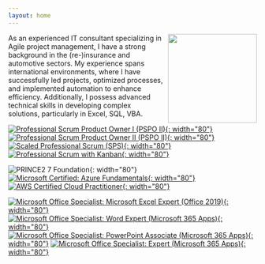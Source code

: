 ```yaml
---
layout: home
---
```


<img src="/assets/2022/cv/cv_pic_luca_franceschini.jpg" style="float:right;padding-left:10px" width="180">

As an experienced IT consultant specializing in Agile project management, I have a strong background in the (re-)insurance and automotive sectors.
My experience spans international environments, where I have successfully led projects, optimized processes, and implemented automation to enhance efficiency.
Additionally, I possess advanced technical skills in developing complex solutions, particularly in Excel, SQL, VBA.

<!-- Scrum.org certifications -->
[![Professional Scrum Product Owner I (PSPO II)](assets/2025/logos-certs/professional-scrum-product-owner-i-pspo-i.png){: width="80"}](https://www.credly.com/badges/3137ece2-15b9-4f41-ab8f-4bf1030f8eed/public_url)
[![Professional Scrum Product Owner II (PSPO II)](assets/2025/logos-certs/professional-scrum-product-owner-ii-pspo-ii.png){: width="80"}](https://www.credly.com/badges/0c643fef-cc27-4091-8b50-11e63629e1df/public_url)
[![Scaled Professional Scrum (SPS)](assets/2025/logos-certs/scaled-professional-scrum-sps.png){: width="80"}](https://www.credly.com/badges/0236fce4-c6c0-4518-aba4-ace0f3721ea6/public_url)
[![Professional Scrum with Kanban](assets/2025/logos-certs/professional-scrum-with-kanban-i-psk-i.png){: width="80"}](https://www.credly.com/badges/f34e69fd-2714-40e1-8611-5ccdfd869a79/public_url)

<!-- PRINCE2 + Cloud certifications -->
![PRINCE2 7 Foundation](assets/2025/logos-certs/prince2-foundation.png){: width="80"}
[![Microsoft Certified: Azure Fundamentals](assets/2025/logos-certs/microsoft-certified-azure-fundamentals.png){: width="80"}](https://www.credly.com/badges/b2e7fca0-aeb9-4521-b8e8-4a74d05fe252/public_url)
[![AWS Certified Cloud Practitioner](assets/2025/logos-certs/aws-certified-cloud-practitioner.png){: width="80"}](https://www.credly.com/badges/8bb5949f-1493-4e62-9e2f-44a0a9bc4338/public_url)

<!-- Microsoft Office certifications -->
[![Microsoft Office Specialist: Microsoft Excel Expert (Office 2019)](assets/2025/logos-certs/microsoft-office-specialist-microsoft-excel-expert-office-2019.png){: width="80"}](https://www.credly.com/badges/d645a896-d129-4150-86b3-10bef7d4143c/public_url)
[![Microsoft Office Specialist: Word Expert (Microsoft 365 Apps)](assets/2025/logos-certs/microsoft-office-specialist-word-expert-microsoft-365-apps.png){: width="80"}](https://www.credly.com/badges/e113d9ae-b2e2-4ff8-88b5-4a74e49c410a/public_url)
[![Microsoft Office Specialist: PowerPoint Associate (Microsoft 365 Apps)](assets/2025/logos-certs/microsoft-office-specialist-powerpoint-associate-microsoft-365-apps.png){: width="80"}](https://www.credly.com/badges/3d43b818-bb8a-46e0-bc7b-386fcee8ffcd/public_url)
[![Microsoft Office Specialist: Expert (Microsoft 365 Apps)](assets/2025/logos-certs/microsoft-office-specialist-expert-microsoft-365-apps.png){: width="80"}](https://www.credly.com/badges/d3010017-2a96-4392-82ec-7779ca3f24d4/public_url)
